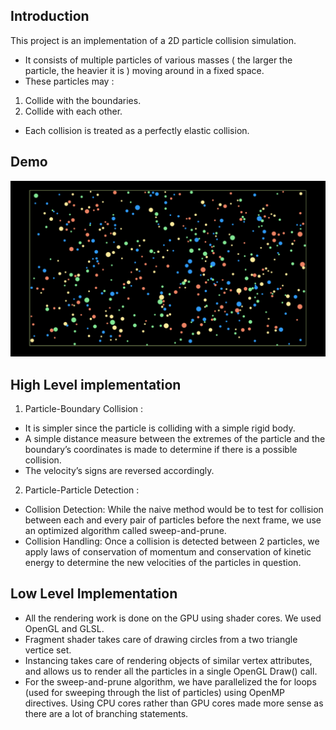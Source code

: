## Introduction

This project is an implementation of a 2D particle collision simulation.
- It consists of multiple particles of various masses ( the larger the particle, the heavier it is ) moving around in a fixed space.
- These particles may :
1. Collide with the boundaries.
2. Collide with each other.
- Each collision is treated as a perfectly elastic collision.

## Demo
[![demo](https://github.com/Shogunkayo/2D-Particle-Collision/blob/master/demo/2dparticle.png)](https://github.com/Shogunkayo/2D-Particle-Collision/blob/master/demo/demo.mp4)

## High Level implementation

1. Particle-Boundary Collision :
- It is simpler since the particle is colliding with a simple rigid body.
- A simple distance measure between the extremes of the particle and the boundary’s coordinates is made to determine if there is a possible collision.
- The velocity’s signs are reversed accordingly.

2. Particle-Particle Detection :
- Collision Detection: While the naive method would be to test for collision between each and every pair of particles before the next frame, we use an optimized algorithm called sweep-and-prune.
- Collision Handling: Once a collision is detected between 2 particles, we apply laws of conservation of momentum and conservation of kinetic energy to determine the new velocities of the particles in question.

## Low Level Implementation

- All the rendering work is done on the GPU using shader cores. We used OpenGL and GLSL.
- Fragment shader takes care of drawing circles from a two triangle vertice set.
- Instancing takes care of rendering objects of similar vertex attributes, and allows us to render all the particles in a single OpenGL Draw() call.
- For the sweep-and-prune algorithm, we have parallelized the for loops (used for sweeping through the list of particles) using OpenMP directives. Using CPU cores rather than GPU cores made more sense as there are a lot of branching statements.
